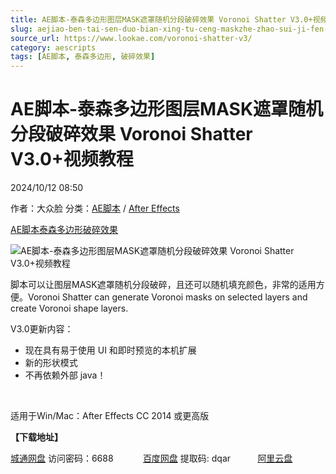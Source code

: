 ```yaml
---
title: AE脚本-泰森多边形图层MASK遮罩随机分段破碎效果 Voronoi Shatter V3.0+视频教程
slug: aejiao-ben-tai-sen-duo-bian-xing-tu-ceng-maskzhe-zhao-sui-ji-fen-duan-po-sui-xiao-guo-voronoi-shatter-v3-0-shi-pin-jiao-cheng
source_url: https://www.lookae.com/voronoi-shatter-v3/
category: aescripts
tags: [AE脚本, 泰森多边形, 破碎效果]
---
```

# AE脚本-泰森多边形图层MASK遮罩随机分段破碎效果 Voronoi Shatter V3.0+视频教程

2024/10/12 08:50

作者：大众脸
分类：[AE脚本](https://www.lookae.com/after-effects/aescripts/) / [After Effects](https://www.lookae.com/after-effects/)

[AE脚本](https://www.lookae.com/tag/ae%e8%84%9a%e6%9c%ac/)[泰森多边形](https://www.lookae.com/tag/%e6%b3%b0%e6%a3%ae%e5%a4%9a%e8%be%b9%e5%bd%a2/)[破碎效果](https://www.lookae.com/tag/%e7%a0%b4%e7%a2%8e%e6%95%88%e6%9e%9c/)

![AE脚本-泰森多边形图层MASK遮罩随机分段破碎效果 Voronoi Shatter V3.0+视频教程](https://www.lookae.com/wp-content/uploads/2024/10/Voronoi-Shatter-v3.jpg "AE脚本-泰森多边形图层MASK遮罩随机分段破碎效果 Voronoi Shatter V3.0+视频教程-LookAE.com")

脚本可以让图层MASK遮罩随机分段破碎，且还可以随机填充颜色，非常的适用方便。Voronoi Shatter can generate Voronoi masks on selected layers and create Voronoi shape layers.

V3.0更新内容：

* 现在具有易于使用 UI 和即时预览的本机扩展
* 新的形状模式
* 不再依赖外部 java！

[﻿](http://cloud.video.taobao.com/play/u/null/p/1/e/6/t/1/486633939896.mp4)

适用于Win/Mac：After Effects CC 2014 或更高版

**【下载地址】**

[城通网盘](https://url70.ctfile.com/f/2827370-1382860426-1a4485?p=4431) 访问密码：6688            [百度网盘](https://pan.baidu.com/s/1yxgXgMO3ORkFL0DgbTHkzw?pwd=dqar) 提取码: dqar           [阿里云盘](https://www.alipan.com/s/8J46G5w3SNj)
